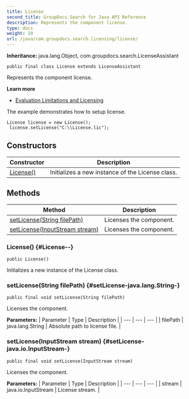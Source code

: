 ```yaml
---
title: License
second_title: GroupDocs.Search for Java API Reference
description: Represents the component license.
type: docs
weight: 10
url: /java/com.groupdocs.search.licensing/license/
---
```

**Inheritance:**
java.lang.Object, com.groupdocs.search.LicenseAssistant
```
public final class License extends LicenseAssistant
```

Represents the component license.

**Learn more**

 *  [Evaluation Limitations and Licensing][]

The example demonstrates how to setup license.

```
License license = new License();
 license.setLicense("C:\\License.lic");
```


[Evaluation Limitations and Licensing]: https://docs.groupdocs.com/display/searchjava/Evaluation+Limitations+and+Licensing
## Constructors

| Constructor | Description |
| --- | --- |
| [License()](#License--) | Initializes a new instance of the  License  class. |
## Methods

| Method | Description |
| --- | --- |
| [setLicense(String filePath)](#setLicense-java.lang.String-) | Licenses the component. |
| [setLicense(InputStream stream)](#setLicense-java.io.InputStream-) | Licenses the component. |
### License() {#License--}
```
public License()
```


Initializes a new instance of the  License  class.

### setLicense(String filePath) {#setLicense-java.lang.String-}
```
public final void setLicense(String filePath)
```


Licenses the component.

**Parameters:**
| Parameter | Type | Description |
| --- | --- | --- |
| filePath | java.lang.String | Absolute path to license file. |

### setLicense(InputStream stream) {#setLicense-java.io.InputStream-}
```
public final void setLicense(InputStream stream)
```


Licenses the component.

**Parameters:**
| Parameter | Type | Description |
| --- | --- | --- |
| stream | java.io.InputStream | License stream. |

